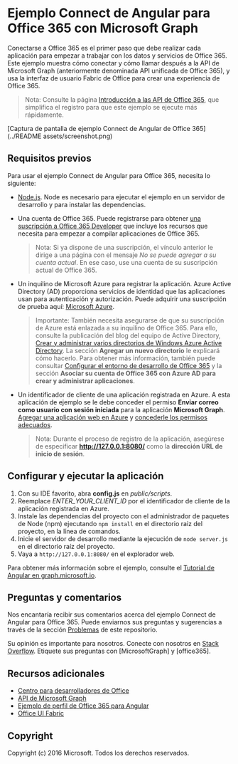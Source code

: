 # Ejemplo Connect de Angular para Office 365 con Microsoft Graph

Conectarse a Office 365 es el primer paso que debe realizar cada aplicación para empezar a trabajar con los datos y servicios de Office 365. Este ejemplo muestra cómo conectar y cómo llamar después a la API de Microsoft Graph (anteriormente denominada API unificada de Office 365), y usa la interfaz de usuario Fabric de Office para crear una experiencia de Office 365.

> Nota: Consulte la página [Introducción a las API de Office 365](http://dev.office.com/getting-started/office365apis?platform=option-angular#setup), que simplifica el registro para que este ejemplo se ejecute más rápidamente.

[Captura de pantalla de ejemplo Connect de Angular de Office 365](../README assets/screenshot.png)

## Requisitos previos

Para usar el ejemplo Connect de Angular para Office 365, necesita lo siguiente:
* [Node.js](https://nodejs.org/). Node es necesario para ejecutar el ejemplo en un servidor de desarrollo y para instalar las dependencias. 
* Una cuenta de Office 365. Puede registrarse para obtener [una suscripción a Office 365 Developer](https://aka.ms/devprogramsignup) que incluye los recursos que necesita para empezar a compilar aplicaciones de Office 365.

     > Nota: Si ya dispone de una suscripción, el vínculo anterior le dirige a una página con el mensaje *No se puede agregar a su cuenta actual*. En ese caso, use una cuenta de su suscripción actual de Office 365.
* Un inquilino de Microsoft Azure para registrar la aplicación. Azure Active Directory (AD) proporciona servicios de identidad que las aplicaciones usan para autenticación y autorización. Puede adquirir una suscripción de prueba aquí: [Microsoft Azure](https://account.windowsazure.com/SignUp).

     > Importante: También necesita asegurarse de que su suscripción de Azure está enlazada a su inquilino de Office 365. Para ello, consulte la publicación del blog del equipo de Active Directory, [Crear y administrar varios directorios de Windows Azure Active Directory](http://blogs.technet.com/b/ad/archive/2013/11/08/creating-and-managing-multiple-windows-azure-active-directories.aspx). La sección **Agregar un nuevo directorio** le explicará cómo hacerlo. Para obtener más información, también puede consultar [Configurar el entorno de desarrollo de Office 365](https://msdn.microsoft.com/office/office365/howto/setup-development-environment#bk_CreateAzureSubscription) y la sección **Asociar su cuenta de Office 365 con Azure AD para crear y administrar aplicaciones**.
* Un identificador de cliente de una aplicación registrada en Azure. A esta aplicación de ejemplo se le debe conceder el permiso **Enviar correo como usuario con sesión iniciada** para la aplicación **Microsoft Graph**. [Agregar una aplicación web en Azure](https://msdn.microsoft.com/office/office365/HowTo/add-common-consent-manually#bk_RegisterWebApp) y [concederle los permisos adecuados](https://github.com/OfficeDev/O365-Angular-Microsoft-Graph-Connect/wiki/Grant-permissions-to-the-Connect-application-in-Azure).

     > Nota: Durante el proceso de registro de la aplicación, asegúrese de especificar **http://127.0.0.1:8080/** como la **dirección URL de inicio de sesión**.

## Configurar y ejecutar la aplicación

1. Con su IDE favorito, abra **config.js** en *public/scripts*.
2. Reemplace *ENTER_YOUR_CLIENT_ID* por el identificador de cliente de la aplicación registrada en Azure.
3. Instale las dependencias del proyecto con el administrador de paquetes de Node (npm) ejecutando ```npm install``` en el directorio raíz del proyecto, en la línea de comandos.
4. Inicie el servidor de desarrollo mediante la ejecución de ```node server.js``` en el directorio raíz del proyecto.
5. Vaya a ```http://127.0.0.1:8080/``` en el explorador web.

Para obtener más información sobre el ejemplo, consulte el [Tutorial de Angular en graph.microsoft.io](http://graph.microsoft.io/docs/platform/angular). 

## Preguntas y comentarios

Nos encantaría recibir sus comentarios acerca del ejemplo Connect de Angular para Office 365. Puede enviarnos sus preguntas y sugerencias a través de la sección [Problemas](https://github.com/OfficeDev/O365-Angular-Microsoft-Graph-Connect/issues) de este repositorio.

Su opinión es importante para nosotros. Conecte con nosotros en [Stack Overflow](http://stackoverflow.com/questions/tagged/office365+or+microsoftgraph). Etiquete sus preguntas con [MicrosoftGraph] y [office365].
  
## Recursos adicionales

* [Centro para desarrolladores de Office](http://dev.office.com/)
* [API de Microsoft Graph](http://graph.microsoft.io)
* [Ejemplo de perfil de Office 365 para Angular](https://github.com/OfficeDev/O365-Angular-Profile)
* [Office UI Fabric](http://dev.office.com/fabric)

## Copyright
Copyright (c) 2016 Microsoft. Todos los derechos reservados.


